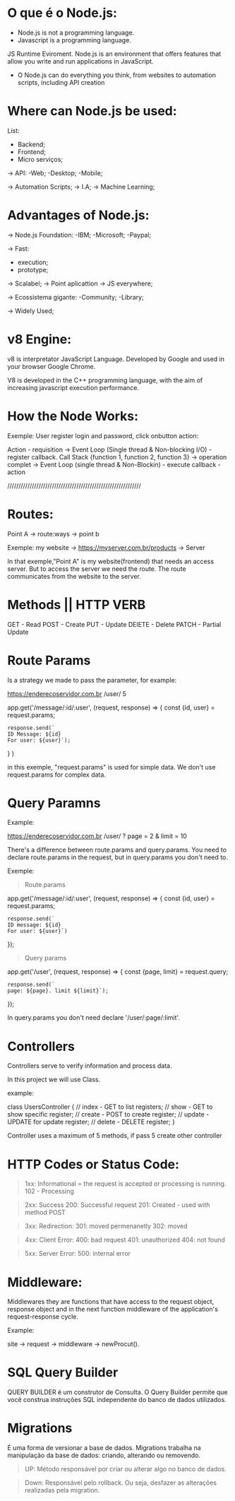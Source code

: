 # O que é o Node.js:

- Node.js is not a programming language.
- Javascript is a programming language.

JS Runtime Eviroment. Node.js is an environment that offers features that allow you write and run applications in JavaScript.

- O Node.js can do everything you think, from websites to automation scripts, including API creation

# Where can Node.js be used:
List:
- Backend;
- Frontend;
- Micro serviços;

-> API:
-Web;
-Desktop;
-Mobile;

-> Automation Scripts;
-> I.A;
-> Machine Learning;


# Advantages of Node.js:
-> Node.js Foundation:
-IBM;
-Microsoft;
-Paypal;

-> Fast:
- execution;
- prototype;

-> Scalabel;
-> Point aplicattion 
-> JS everywhere;

-> Ecossistema gigante:
-Community;
-Library;

-> Widely Used;

# v8 Engine:
v8 is interpretator JavaScript Language. Developed by Google and used in your browser Google Chrome.

V8 is developed in the C++ programming language, with the aim of increasing javascript execution performance.

# How the Node Works:
Exemple:
User register login and password, click onbutton action:

Action - requisition -> Event Loop (Single thread & Non-blocking I/O) - register callback. Call Stack {function 1, function 2, function 3} -> operation complet -> Event Loop (single thread & Non-Blockin) - execute callback - action


////////////////////////////////////////////////////////////

# Routes: 
Point A  -> route:ways -> point b

Exemple:
my website -> https://myserver.com.br/products -> Server

In that exemple,"Point A" is my website(frontend) that needs an access server. But to access the server we need the route. The route communicates from the website to the server.

# Methods || HTTP VERB
GET - Read
POST - Create
PUT  - Update
DElETE - Delete
PATCH - Partial Update

# Route Params
Is a strategy we made to pass the parameter, for example:
 
<!-- api address                       route      parameter-->
https://enderecoservidor.com.br       /user/        5


app.get('/message/:id/:user', (request, response) => {
    const {id, user} = request.params;

    response.send(`
    ID Message: ${id}
    For user: ${user}`);
} )

in this exemple, "request.params" is used for simple data. We don't use request.params for complex data.

# Query Paramns
Example:
<!--api address                   route  separator             key       value    separator        key       value-->  
https://enderecoservidor.com.br  /user/      ?                 page   =    2          &            limit =    10

There's a difference between route.params and query.params. You need to declare route.params in the request, but in query.params you don't need to.

Exemple:

> Route.params

app.get('/message/:id/:user', (request, response) => {
    const {id, user} = request.params;

    response.send(`
    ID message: ${id}
    For user: ${user}`)
});

> Query params

app.get('/user', (request, response) => {
    const {page, limit} = request.query;

    response.send(`
    page: ${page}. limit ${limit}`);

});

In query.params you don't need declare '/user/:page/:limit'.


# Controllers
Controllers serve to verify information and process data.

In this project we will use Class.

example:

class UsersController {
 // index  - GET to list registers;
 // show   - GET to show specific register;
 // create - POST to create register;
 // update - UPDATE for update register;
 // delete - DELETE register;
}

Controller uses a maximum of 5 methods, if pass 5 create other controller


# HTTP Codes or Status Code:
> 1xx: Informational = the request is accepted or processing is running.
    102 - Processing

> 2xx: Success
    200: Successful request
    201: Created - used with method POST

> 3xx: Redirection:
    301: moved permenanetly
    302: moved

> 4xx: Client Error:
    400: bad request
    401: unauthorized
    404: not found

> 5xx: Server Error: 
    500: internal error


# Middleware: 
Middlewares they are functions that have access to the request object, response object and in the next function middleware of the application's request-response cycle.

Example:

site -> request -> middleware -> newProcut().


# SQL Query Builder
QUERY BUILDER é um construtor de Consulta. O Query Builder permite que você construa instruções SQL independente do banco de dados utilizados.

# Migrations
É uma forma de versionar a base de dados. Migrations trabalha na manipulação da base de dados: criando, alterando ou removendo.

> UP:
Método responsável por criar ou alterar algo no banco de dados.

> Down: 
Responsável pelo rollback. Ou seja, desfazer as alterações realizadas pela migration.
